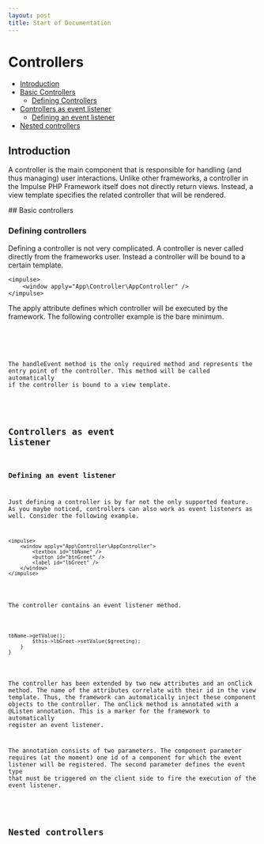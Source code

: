 ```yaml
---
layout: post
title: Start of Documentation
---
```



# Controllers

- [Introduction](#introduction)
- [Basic Controllers](#basic-controllers)
    - [Defining Controllers](#defining-controllers)
- [Controllers as event listener](#controller-eventlistener)
    - [Defining an event listener](#defining-an-event-listener)
- [Nested controllers](#nested-controllers)

<a name="introduction"></a>
## Introduction

A controller is the main component that is responsible for handling (and thus managing) user interactions. Unlike other frameworks, a controller in the Impulse PHP Framework itself does not directly return views. Instead, a view template specifies the related controller that will be rendered. 

<a name="basis-controller">
## Basic controllers
    
### Defining controllers
Defining a controller is not very complicated. A controller is never called directly from the frameworks user. Instead a controller will be bound to a certain template.

<pre class="line-numbers language-markup">
<code class="language-markup">&lt;impulse&gt;
    &lt;window apply="App\Controller\AppController" /&gt;
&lt;/impulse&gt;</code>
</pre>

The apply attribute defines which controller will be executed by the framework. The following controller example is the bare minimum.  
  
<pre class="line-numbers language-php">
<code class="language-php"><?php
namespace App\Controller;
use Impulse\Bundles\ImpulseBundle\Controller\AbstractController;
use Impulse\Bundles\ImpulseBundle\Execution\Events\Event;

class AppController extends AbstractController
{
    public function handleEvent(Event $event)
    {
        // app specific controller logic
    }
}</code>
</pre>

The handleEvent method is the only required method and represents the entry point of the controller. This method will be called automatically if the controller is bound to a view template.

<a name="controller-eventlistener"></a>
## Controllers as event listener

### Defining an event listener
Just defining a controller is by far not the only supported feature. As you maybe noticed, controllers can also work as event listeners as well. Consider the following example.

<pre class="line-numbers language-markup">
<code class="language-markup">&lt;impulse&gt;
    &lt;window apply="App\Controller\AppController"&gt;
        &lt;textbox id="tbName" /&gt;
        &lt;button id="btnGreet" /&gt;
        &lt;label id="lbGreet" /&gt;
    &lt;/window&gt;
&lt;/impulse&gt;</code>
</pre>

The controller contains an event listener method.

<pre class="line-numbers language-php">
<code class="language-php">
<?php
namespace App\Controller;
use Impulse\Bundles\ImpulseBundle\Controller\AbstractController;
use Impulse\Bundles\ImpulseBundle\Execution\Events\Event;
use Impulse\Bundles\ImpulseBundle\Controller\Annotations\Listen;
use Impulse\Bundles\ImpulseBundle\UI\Components\Label;
use Impulse\Bundles\ImpulseBundle\UI\Components\Textbox;

class AppController extends AbstractController
{
    /** @var Textbox */ private $tbName;
    /** @var Label */   private $lbGreet;

    public function handleEvent(Event $event)
    {
        // app specific controller logic
    }

    /**
     * @Listen(component="btnGreet", event="click")
     */
    public function onClick(Event $event)
    {
        $greeting = $this->tbName->getValue();
        $this->lbGreet->setValue($greeting);
    }
}</code>
</pre>

The controller has been extended by two new attributes and an onClick method. The name of the attributes correlate with their id in the view template. Thus, the framework can automatically inject these component objects to the controller. The onClick method is annotated with a @Listen annotation. This is a marker for the framework to automatically register an event listener. 

The annotation consists of two parameters. The component parameter requires (at the moment) one id of a component for which the event listener will be registered. The second parameter defines the event type that must be triggered on the client side to fire the execution of the event listener.

<a name="nested-controllers"></a>
## Nested controllers
